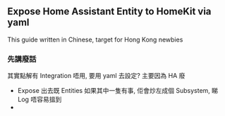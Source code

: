 ## Expose Home Assistant Entity to HomeKit via yaml 
This guide written in Chinese, target for Hong Kong newbies

### 先講廢話
其實點解有 Integration 唔用, 要用 yaml 去設定? 主要因為 HA 廢
- Expose 出去既 Entities 如果其中一隻有事, 佢會炒左成個 Subsystem, 睇 Log 唔容易搵到
- 
